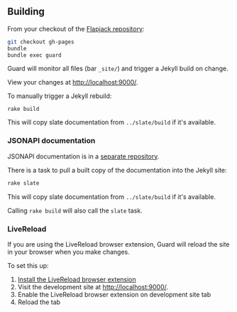 
## Building

From your checkout of the [Flapjack repository](https://github.com/flpjck/flapjack):

``` bash
git checkout gh-pages
bundle
bundle exec guard
```

Guard will monitor all files (bar `_site/`) and trigger a Jekyll build on change.

View your changes at [http://localhost:9000/](http://localhost:9000/).

To manually trigger a Jekyll rebuild:

```
rake build
```

This will copy slate documentation from `../slate/build` if it's available.

### JSONAPI documentation

JSONAPI documentation is in a [separate repository](https://github.com/flpjck/slate).

There is a task to pull a built copy of the documentation into the Jekyll site:

``` bash
rake slate
```

This will copy slate documentation from `../slate/build` if it's available.

Calling `rake build` will also call the `slate` task.


### LiveReload

If you are using the LiveReload browser extension, Guard will reload the site in your browser when you make changes.

To set this up:

 1. [Install the LiveReload browser extension](http://feedback.livereload.com/knowledgebase/articles/86242-how-do-i-install-and-use-the-browser-extensions-)
 2. Visit the development site at [http://localhost:9000/](http://localhost:9000/).
 3. Enable the LiveReload browser extension on development site tab
 4. Reload the tab
